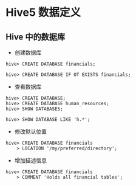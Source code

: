 # Hive5 数据定义

## Hive 中的数据库

- 创建数据库

```
hive> CREATE DATABASE financials;

hive> CREATE DATABASE IF OT EXISTS financials;
```

- 查看数据库

```
hive> CREATE DATABASE;
hive> CREATE DATABASE human_resources;
hive> SHOW DATABASES;

hive> SHOW DATABASE LIKE 'h.*';
```

- 修改默认位置

```
hive> CREATE DATABASE financials
	> LOCATION '/my/preferred/directory';
```

- 增加描述信息

```
hive> CREATE DATABASE financials
	> COMMENT 'Holds all financial tables';
```

